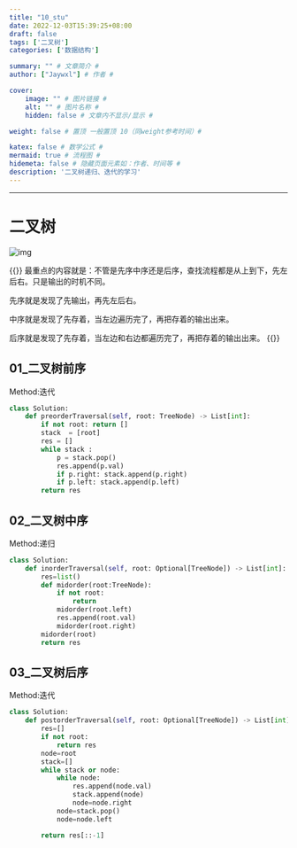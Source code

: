```yaml
---
title: "10_stu"
date: 2022-12-03T15:39:25+08:00
draft: false
tags: ['二叉树']
categories: ['数据结构']

summary: "" # 文章简介 #
author: ["Jaywxl"] # 作者 #

cover:
    image: "" # 图片链接 #
    alt: "" # 图片名称 #
    hidden: false # 文章内不显示/显示 #

weight: false # 置顶 一般置顶 10（同weight参考时间）#

katex: false # 数学公式 #
mermaid: true # 流程图 #
hidemeta: false # 隐藏页面元素如：作者、时间等 #
description: '二叉树递归、迭代的学习'
---
```

---

  
# 二叉树

![img](https://m.360buyimg.com/babel/jfs/t1/11877/31/20745/150895/638b3faeEfcb34dfc/3f604924123fd457.png "")

{{<admonition note>}}
最重点的内容就是：不管是先序中序还是后序，查找流程都是从上到下，先左后右。只是输出的时机不同。

先序就是发现了先输出，再先左后右。

中序就是发现了先存着，当左边遍历完了，再把存着的输出出来。

后序就是发现了先存着，当左边和右边都遍历完了，再把存着的输出出来。
{{</admonition>}}

## 01_二叉树前序

Method:迭代

```python
class Solution:
    def preorderTraversal(self, root: TreeNode) -> List[int]:
        if not root: return []
        stack  = [root]
        res = []
        while stack :
            p = stack.pop()
            res.append(p.val)
            if p.right: stack.append(p.right)
            if p.left: stack.append(p.left)
        return res
```

## 02_二叉树中序

Method:递归

```python
class Solution:
    def inorderTraversal(self, root: Optional[TreeNode]) -> List[int]:
        res=list()
        def midorder(root:TreeNode):
            if not root:
                return
            midorder(root.left)
            res.append(root.val)
            midorder(root.right)
        midorder(root)
        return res
```
## 03_二叉树后序

Method:迭代

```python
class Solution:
    def postorderTraversal(self, root: Optional[TreeNode]) -> List[int]:
        res=[]
        if not root:
            return res
        node=root
        stack=[]
        while stack or node:
            while node:
                res.append(node.val)
                stack.append(node)
                node=node.right
            node=stack.pop()
            node=node.left

        return res[::-1]
```
